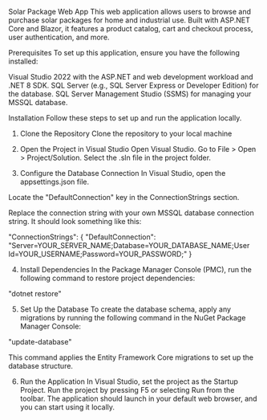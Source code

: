Solar Package Web App
This web application allows users to browse and purchase solar packages for home and industrial use. Built with ASP.NET Core and Blazor, it features a product catalog, cart and checkout process, user authentication, and more.

Prerequisites
To set up this application, ensure you have the following installed:

Visual Studio 2022 with the ASP.NET and web development workload and .NET 8 SDK.
SQL Server (e.g., SQL Server Express or Developer Edition) for the database.
SQL Server Management Studio (SSMS) for managing your MSSQL database.

Installation
Follow these steps to set up and run the application locally.

1. Clone the Repository
Clone the repository to your local machine

2. Open the Project in Visual Studio
Open Visual Studio.
Go to File > Open > Project/Solution.
Select the .sln file in the project folder.
3. Configure the Database Connection
In Visual Studio, open the appsettings.json file.

Locate the "DefaultConnection" key in the ConnectionStrings section.

Replace the connection string with your own MSSQL database connection string. It should look something like this:

"ConnectionStrings": {
    "DefaultConnection": "Server=YOUR_SERVER_NAME;Database=YOUR_DATABASE_NAME;User Id=YOUR_USERNAME;Password=YOUR_PASSWORD;"
}

4. Install Dependencies
In the Package Manager Console (PMC), run the following command to restore project dependencies:

"dotnet restore"

5. Set Up the Database
To create the database schema, apply any migrations by running the following command in the NuGet Package Manager Console:

"update-database"

This command applies the Entity Framework Core migrations to set up the database structure.

6. Run the Application
In Visual Studio, set the project as the Startup Project.
Run the project by pressing F5 or selecting Run from the toolbar.
The application should launch in your default web browser, and you can start using it locally.
